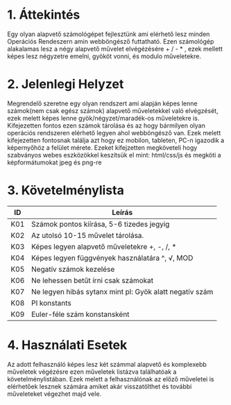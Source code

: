 1\. Áttekintés
==============
Egy olyan alapvető számológépet fejlesztünk ami elérhető lesz minden Operációs Rendeszern amin webböngésző futtatható. Ezen számológép alakalamas lesz a négy alapvető művelet elvégézésére + / - * , ezek mellett képes lesz négyzetre emelni, gyököt vonni, és modulo műveletekre.

2\. Jelenlegi Helyzet 
=====================
Megrendelő szeretne egy olyan rendszert
ami alapján képes lenne számok(nem csak egész számok) alapvető műveletekkel való elvégzését, ezek melett képes lenne gyök/négyzet/maradék-os műveletekre is. Kifejezetten fontos ezen számok tárolása és az hogy bármilyen olyan operációs rendszeren elérhető legyen ahol webböngésző van. Ezek melett kifejezetten fontosnak találja azt hogy ez mobilon, tableten, PC-n igazodik a képernyőhöz a felület mérete. Ezeket kifejzetten megköveteli hogy szabványos webes eszközökkel keszítsük el mint: html/css/js és megköti a képformátumokat jpeg és png-re

3\. Követelménylista
====================
| ID | Leírás |
|----| ------ |
|K01| Számok pontos kíírása, 5-6 tizedes jegyig|
|K02| Az utolsó 10-15 művelet tárolása.|
|K03| Képes legyen alapvető műveletekre +, -, /, *|
|K04| Képes legyen függvények használatára ^, √, MOD|
|K05| Negatív számok kezelése|
|K06| Ne lehessen betűt írni csak számokat|
|K07| Ne legyen hibás sytanx mint pl: Gyök alatt negatív szám|
|K08| PI konstants|
|K09| Euler-féle szám konstansként|

4\. Használati Esetek
===============================
Az adott felhasználó képes lesz két számmal alapvető és komplexebb műveletek végézésre ezen műveletek listázva találhatóak a követelménylistában. Ezek melett a felhasználónak az előző műveletei is elérhetőek lesznek számára amiket akár visszatölthet és további műveleteket végezhet majd vele.